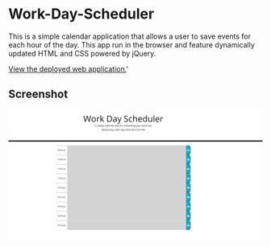 # Work-Day-Scheduler
This is a simple calendar application that allows a user to save events for each hour of the day. This app run in the browser and feature dynamically updated HTML and CSS powered by jQuery.

[View the deployed web application.](https://bryu0116.github.io/Work-Day-Scheduler/)'

## Screenshot
<img src="images/WDSSS.jpg">